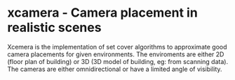 # xcamera - Camera placement in realistic scenes
Xcemera is the implementation of set cover algorithms to approximate good camera placements for given environments.
The enviroments are either 2D (floor plan of building) or 3D (3D model of building, eg: from scanning data).
The cameras are either omnidirectional or have a limited angle of visibility.
